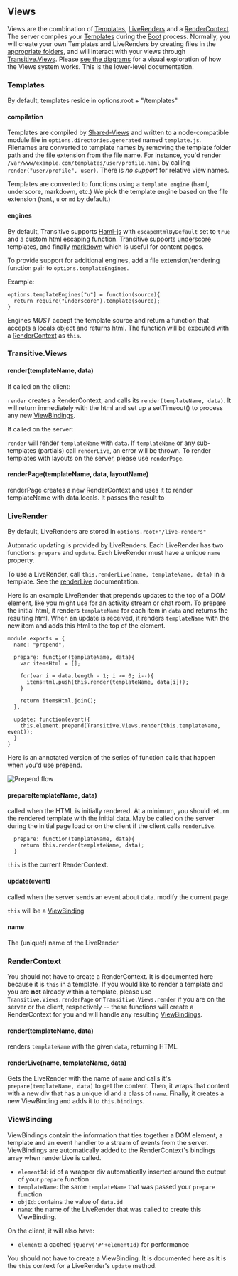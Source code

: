 ## Views

Views are the combination of [Templates](#templates), [LiveRenders](#liveRender) and a [RenderContext](#renderContext).  The server compiles your [Templates](#templates) during the [Boot](boot.html) process.  Normally, you will create your own Templates and LiveRenders by creating files in the [appropriate folders](options.html), and will interact with your views through [Transitive.Views](#transitive.Views).  Please [see the diagrams](overview.html#entities) for a visual exploration of how the Views system works.  This is the lower-level documentation.

### Templates
By default, templates reside in options.root + "/templates"

#### compilation

Templates are compiled by [Shared-Views](http://github.com/aaronblohowiak/shared-views) and written to a node-compatible module file in `options.directories.generated` named `template.js`.  Filenames are converted to template names by removing the template folder path and the file extension from the file name.  For instance, you'd render `/var/www/example.com/templates/user/profile.haml` by calling `render("user/profile", user)`.  There is *no support* for relative view names.  

Templates are converted to functions using a `template engine` (haml, underscore, markdown, etc.) We pick the template engine based on the file extension (`haml`, `u` or `md` by default.)

#### engines

By default, Transitive supports [Haml-js](http://github.com/creationix/haml-js) with `escapeHtmlByDefault` set to `true` and a custom html escaping function.  Transitive supports [underscore](http://documentcloud.github.com/underscore/#template) templates, and finally [markdown](https://github.com/evilstreak/markdown-js) which is useful for content pages.

To provide support for additional engines, add a file extension/rendering function pair to `options.templateEngines`.

Example:

    options.templateEngines["u"] = function(source){
      return require("underscore").template(source);
    }

Engines *MUST* accept the template source and return a function that accepts a locals object and returns html.  The function will be executed with a [RenderContext](#renderContext) as `this`.

### Transitive.Views

#### render(templateName, data)

If called on the client:

`render` creates a RenderContext, and calls its `render(templateName, data)`.  It will return immediately with the html and set up a setTimeout() to process any new [ViewBindings](#viewBinding). 

If called on the server:

`render` will render `templateName` with `data`.  If `templateName` or any sub-templates (partials) call `renderLive`, an error will be thrown.  To render templates with layouts on the server, please use `renderPage`.

#### renderPage(templateName, data, layoutName)
renderPage creates a new RenderContext and uses it to render templateName with data.locals.  It passes the result to 

### LiveRender
By default, LiveRenders are stored in `options.root+"/live-renders"`

Automatic updating is provided by LiveRenders.  Each LiveRender has two functions: `prepare` and `update`.  Each LiveRender must have a unique `name` property.  

To use a LiveRender, call `this.renderLive(name, templateName, data)` in a template.  See the [renderLive](#renderLive) documentation.

Here is an example LiveRender that prepends updates to the top of a DOM element, like you might use for an activity stream or chat room. To prepare the initial html, it renders `templateName` for each item in `data` and returns the resulting html.  When an update is received, it renders `templateName` with the new item and adds this html to the top of the element.

    module.exports = {
      name: "prepend",

      prepare: function(templateName, data){
        var itemsHtml = [];

        for(var i = data.length - 1; i >= 0; i--){
          itemsHtml.push(this.render(templateName, data[i]));
        }

        return itemsHtml.join();
      },
  
      update: function(event){
        this.element.prepend(Transitive.Views.render(this.templateName, event));
      }
    }

Here is an annotated version of the series of function calls that happen when you'd use prepend.

![Prepend flow](img/prepend_flow.png)

#### prepare(templateName, data)

called when the HTML is initially rendered.  At a minimum, you should return the rendered template with the initial data.  May be called on the server during the initial page load or on the client if the client calls `renderLive`.
    
      prepare: function(templateName, data){
        return this.render(templateName, data);
      }

`this` is the current RenderContext.

#### update(event)

called when the server sends an event about data. modify the current page.

`this` will be a [ViewBinding](#viewBinding)

#### name

The (unique!) name of the LiveRender

### RenderContext
 You should not have to create a RenderContext. It is documented here because it is `this` in a template.  If you would like to render a template and you are **not** already within a template, please use `Transitive.Views.renderPage` or `Transitive.Views.render` if you are on the server or the client, respectively -- these functions will create a RenderContext for you and will handle any resulting [ViewBindings](#viewBinding). 

#### render(templateName, data)
renders `templateName` with the given `data`, returning HTML.

#### renderLive(name, templateName, data)
Gets the LiveRender with the name of `name` and calls it's `prepare(templateName, data)` to get the content. Then, it wraps that content with a new div that has a unique id and a class of `name`. Finally, it creates a new ViewBinding and adds it to `this.bindings`.
  
### ViewBinding
 ViewBindings contain the information that ties together a DOM element, a template and an event handler to a stream of events from the server.  ViewBindings are automatically added to the RenderContext's bindings array when renderLive is called.

 * `elementId`: id of a wrapper div automatically inserted around the output of your `prepare` function
 * `templateName`: the same `templateName` that was passed your `prepare` function
 * `objId`: contains the value of `data.id`
 * `name`: the name of the LiveRender that was called to create this ViewBinding.

On the client, it will also have:

 * `element`: a cached `jQuery('#'+elementId)` for performance

You should not have to create a ViewBinding.  It is documented here as it is the `this` context for a LiveRender's `update` method.
 